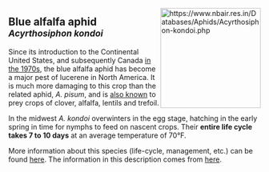 <img 
title="https://www.nbair.res.in/Databases/Aphids/Acyrthosiphon-kondoi.php"
src="https://www.nbair.res.in/Databases/Aphids/images/Acyrthosiphonkondoi/Acyrthosiphonkondoi.jpg" 
height="200"
class="center"
align="right">

## Blue alfalfa aphid<br><sup>*Acyrthosiphon kondoi*</sup>

Since its introduction to the Continental United States, and subsequently Canada [in the  1970s](https://www.discoverlife.org/nh/tx/Insecta/Hemiptera/Sternorrhyncha/Aphididae/Acyrthosiphon/kondoi/#References), the blue alfalfa aphid has become a major pest of lucerene in North America. It is much more damaging to this crop than the related aphid, _A. pisum_, and is [also known](https://entomology.k-state.edu/doc/extension--crop-pests/blue-alfalfa-aphid-2.pdf) to prey crops of clover, alfalfa, lentils and trefoil. 

 In the midwest _A. kondoi_ overwinters in the egg stage, hatching in the early spring in time for nymphs to feed on nascent crops. Their **entire life cycle takes 7 to 10 days** at an average temperature of 70&deg;F.

More information about this species (life-cycle, management, etc.) can be found [here](https://entomology.k-state.edu/doc/extension--crop-pests/blue-alfalfa-aphid-2.pdf). The information in this description comes from [here](https://www.plantwise.org/KnowledgeBank/datasheet/3145).


<!--stackedit_data:
eyJoaXN0b3J5IjpbLTExOTA4MDgwNjEsLTkxODcyOTI3OSwtMz
k2OTU1NzI5LC0yMDkzMTExNjQzLC01ODkwNTkyNDUsLTE1Njgy
MDQ5MDQsODc4NzQ0MDM1LDIwOTI2Mzc3NTgsMzExNzQ0NDQ2XX
0=
-->